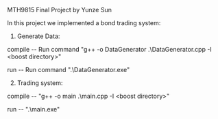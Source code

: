 MTH9815 Final Project
by Yunze Sun

In this project we implemented a bond trading system:

1. Generate Data:
   
  compile --  Run command "g++ -o DataGenerator .\DataGenerator.cpp -I \<boost directory\>"

  run -- Run command ".\DataGenerator.exe"

2. Trading system:
   
  compile --  "g++ -o main .\main.cpp -I \<boost directory\>"

  run -- ".\main.exe"
